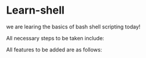 # Learn-shell
 
we are learing the basics of bash shell scripting today!

All necessary steps to be taken include:

All features to be added are as follows: